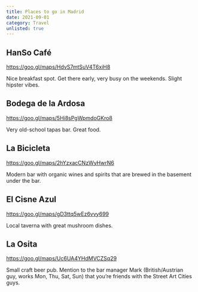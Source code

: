 ```yaml
---
title: Places to go in Madrid
date: 2021-09-01
category: Travel
unlisted: true
---
```


## HanSo Café

https://goo.gl/maps/HdvS7mtSuV4T6xiH8

Nice breakfast spot. Get there early, very busy on the weekends. Slight hipster vibes.

## Bodega de la Ardosa

https://goo.gl/maps/5Hi8sPgWpmdoGKro8

Very old-school tapas bar. Great food.

## La Bicicleta

https://goo.gl/maps/2hYzxacCNzWyHwrN6

Modern bar with organic wines and spirits that are brewed in the basement under the bar.

## El Cisne Azul

https://goo.gl/maps/gD3ttq5wEz6vvy699

Local taverna with great mushroom dishes.

## La Osita

https://goo.gl/maps/Uc6UA4YHdMVCZSq29

Small craft beer pub. Mention to the bar manager Mark (British/Austrian guy, works Mon, Thu, Sat, Sun) that you’re
friends with the Street Art Cities guys.


